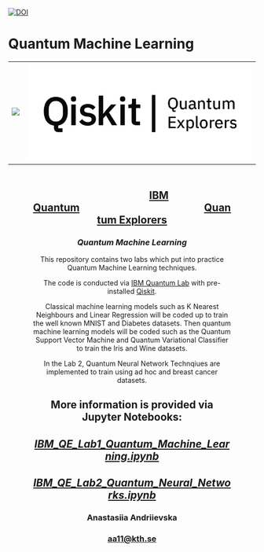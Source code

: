 [![DOI](https://zenodo.org/badge/DOI/10.5281/zenodo.7520386.svg)](https://doi.org/10.5281/zenodo.7520386)


# Quantum Machine Learning

<table>
    <tr>
      <td>
      <img src='https://newsroom.unl.edu/announce/files/file143411.jpg' width=410>
      </td>
      <td>
      <img src='https://github.com/fomalhautn/quantum_ml/blob/main/qe_logo.jpg' width=550>
      </td>
     </tr>
</table>

<div style="text-align: center; margin: 50px">

<h2 style="text-align: center;">&nbsp;&nbsp;&nbsp;&nbsp;&nbsp;&nbsp;&nbsp;&nbsp;&nbsp;&nbsp;&nbsp;&nbsp;&nbsp;&nbsp;&nbsp;&nbsp;&nbsp;&nbsp;&nbsp;&nbsp;&nbsp;&nbsp;<a href="https://www.ibm.com/quantum">IBM Quantum</a>&nbsp;&nbsp;&nbsp;&nbsp;&nbsp;&nbsp;&nbsp;&nbsp;&nbsp;&nbsp;&nbsp;&nbsp;&nbsp;&nbsp;&nbsp;&nbsp;&nbsp;&nbsp;&nbsp;&nbsp;&nbsp;&nbsp;&nbsp;&nbsp;&nbsp;&nbsp;&nbsp;&nbsp;&nbsp;&nbsp;&nbsp;&nbsp;&nbsp;&nbsp;&nbsp;&nbsp;&nbsp;&nbsp;&nbsp;&nbsp;&nbsp;&nbsp;&nbsp;&nbsp;&nbsp;&nbsp;&nbsp;&nbsp;&nbsp;&nbsp;&nbsp;<a href="https://github.com/qiskit-community/quantum-explorers/">Quantum Explorers</a></h2>

<h3><em>Quantum Machine Learning</em></h3>
<p>This repository contains two labs which put into practice Quantum Machine Learning techniques.</p>
<p>The code is conducted via <a href="https://lab.quantum-computing.ibm.com">IBM Quantum Lab</a> with pre-installed <a href="https://qiskit.org/">Qiskit</a>.</p>
<p>Classical machine learning models such as K Nearest Neighbours and Linear Regression will be coded up to train the well known MNIST and Diabetes datasets. Then quantum machine learning models will be coded such as the Quantum Support Vector Machine and Quantum Variational Classifier to train the Iris and Wine datasets.</p>
<p>In the Lab 2, Quantum Neural Network Technqiues are implemented to train using ad hoc and breast cancer datasets.</p>


<h2>More information is provided via Jupyter Notebooks:</h2>
<h2><a href="https://github.com/fomalhautn/quantum_ml/blob/main/IBM_QE_Lab1_Quantum_Machine_Learning.ipynb"><em>IBM_QE_Lab1_Quantum_Machine_Learning.ipynb</em></a></h2>
<h2><a href="https://github.com/fomalhautn/quantum_ml/blob/main/IBM_QE_Lab2_Quantum_Neural_Networks.ipynb"><em>IBM_QE_Lab2_Quantum_Neural_Networks.ipynb</em></a></h2>

<h3>Anastasiia Andriievska</h3>

<h3><a href="mailto:aa11@kth.se">aa11@kth.se</a></h3>
</div>
